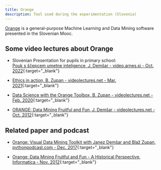 ```yaml
---
title: Orange
description: Tool used during the experimentation (Slovenia)
---
```


[Orange](https://orangedatamining.com/) is a general-purpose Machine Learning and Data Mining software presented in the Slovenian Mooc.

## Some video lectures about Orange

- Slovenian Presentation for pupils in primary school:   
[Pouk s ščepcem umetne inteligence, J. Demšar - video.arnes.si - Oct. 2022](https://video.arnes.si/watch/q0dny4lyr5h0){:target="_blank"}
- [Ethics in action, B. Zupan - videolectures.net - Mar. 2021](http://videolectures.net/IRCAILaunch2021_zupan_ethics_action/){:target="_blank"}

- [Data Science with the Orange Toolbox, B. Zupan - videolectures.net - Feb. 2020](http://videolectures.net/AIindustrySeminar2019_zupan_data_science/){:target="_blank"}

- [ORANGE: Data Mining Fruitful and Fun, J. Demšar - videolectures.net - Oct. 2012](http://videolectures.net/is2012_demsar_orange/){:target="_blank"}

## Related paper and podcast
- [Orange: Visual Data Mining Toolkit with Janez Demšar and Blaž Zupan, pythonpodcast.com - Dec. 2017](https://www.pythonpodcast.com/orange-with-janez-demsar-and-blaz-zupan-episode-142/){:target="_blank"}

- [Orange: Data Mining Fruitful and Fun - A Historical Perspective, Informatica - Nov. 2012](https://www.informatica.si/index.php/informatica/article/view/434/438){:target="_blank"}
